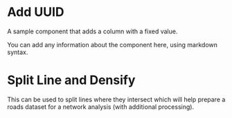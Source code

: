 # Add UUID

A sample component that adds a column with a fixed value.

You can add any information about the component here, using markdown syntax.

# Split Line and Densify

This can be used to split lines where they intersect which will help prepare a roads dataset for a network analysis (with additional processing). 
